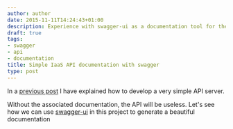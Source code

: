```yaml
---
author: author
date: 2015-11-11T14:24:43+01:00
description: Experience with swagger-ui as a documentation tool for the simple iaas api
draft: true
tags:
- swagger
- api
- documentation
title: Simple IaaS API documentation with swagger
type: post
---
```


In a [previous post](http://blog.owulveryck.info/2015/11/10/iaas-like-restfull-api-based-on-microservices/) I have explained how to develop a very simple API server.

Without the associated documentation, the API will be useless. Let's see how we can use [swagger-ui](https://github.com/swagger-api/swagger-ui) 
in this project to generate a beautiful documentation

